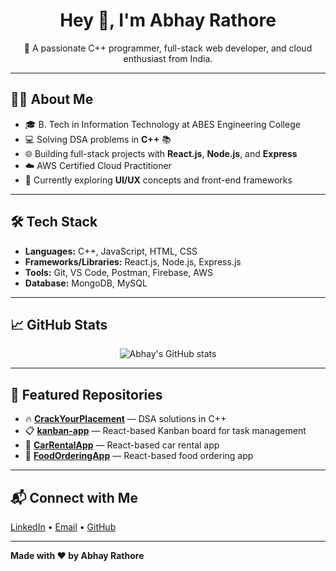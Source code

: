 <h1 align="center">Hey 👋, I'm Abhay Rathore</h1>

<p align="center">
🚀 A passionate C++ programmer, full-stack web developer, and cloud enthusiast from India.
</p>

---

## 👨‍💻 About Me

- 🎓 B. Tech in Information Technology at ABES Engineering College
- 💻 Solving DSA problems in **C++** 📚
- 🌐 Building full-stack projects with **React.js**, **Node.js**, and **Express**
- ☁️ AWS Certified Cloud Practitioner
- 🎨 Currently exploring **UI/UX** concepts and front-end frameworks

---

## 🛠️ Tech Stack

- **Languages:** C++, JavaScript, HTML, CSS  
- **Frameworks/Libraries:** React.js, Node.js, Express.js  
- **Tools:** Git, VS Code, Postman, Firebase, AWS  
- **Database:** MongoDB, MySQL  

---

## 📈 GitHub Stats

<p align="center">
  <img src="https://github-readme-stats.vercel.app/api?username=RathoreAbhay&show_icons=true&theme=radical" alt="Abhay's GitHub stats" />
</p>

---

## 📌 Featured Repositories

- 🔥 [**CrackYourPlacement**](https://github.com/RathoreAbhay/CrackYourPlacement) — DSA solutions in C++
- 📋 [**kanban-app**](https://github.com/RathoreAbhay/kanban-app) — React-based Kanban board for task management
- 🚗 [**CarRentalApp**](https://github.com/RathoreAbhay/CarRentalApp) — React-based car rental app
- 🍔 [**FoodOrderingApp**](https://github.com/RathoreAbhay/FoodOrderingApp) — React-based food ordering app

---

## 📬 Connect with Me

<p>
  <a href="https://www.linkedin.com/in/abhay-rathore-2b1858223" target="_blank">LinkedIn</a> •
  <a href="mailto:rathoreabhay2020@gmail.com">Email</a> •
  <a href="https://github.com/RathoreAbhay">GitHub</a>
</p>

---

**Made with ❤️ by Abhay Rathore**
